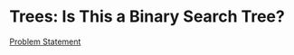 # Trees: Is This a Binary Search Tree?

[Problem Statement](https://www.hackerrank.com/challenges/ctci-is-binary-search-tree)